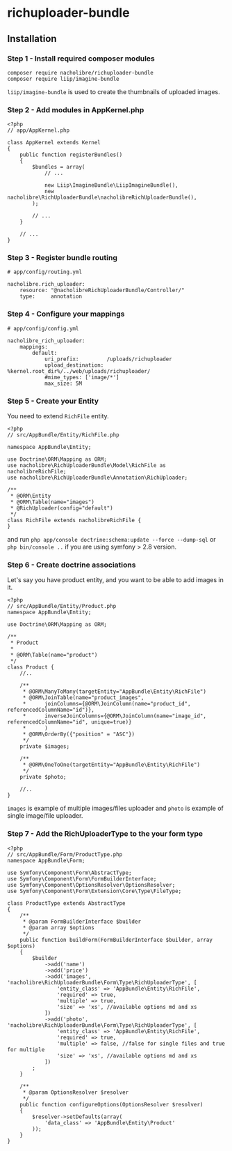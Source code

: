 # richuploader-bundle

## Installation
### Step 1 - Install required composer modules

```
composer require nacholibre/richuploader-bundle
composer require liip/imagine-bundle
```
`liip/imagine-bundle` is used to create the thumbnails of uploaded images.

### Step 2 - Add modules in AppKernel.php

```
<?php
// app/AppKernel.php

class AppKernel extends Kernel
{
    public function registerBundles()
    {
        $bundles = array(
            // ...

            new Liip\ImagineBundle\LiipImagineBundle(),
            new nacholibre\RichUploaderBundle\nacholibreRichUploaderBundle(),
        );

        // ...
    }

    // ...
}
```

### Step 3 - Register bundle routing
```
# app/config/routing.yml

nacholibre.rich_uploader:
    resource: "@nacholibreRichUploaderBundle/Controller/"
    type:     annotation
```

### Step 4 - Configure your mappings
```
# app/config/config.yml

nacholibre_rich_uploader:
    mappings:
        default:
            uri_prefix:         /uploads/richuploader
            upload_destination: %kernel.root_dir%/../web/uploads/richuploader/
            #mime_types: ['image/*']
            max_size: 5M
```

### Step 5 - Create your Entity
You need to extend `RichFile` entity.

```
<?php
// src/AppBundle/Entity/RichFile.php

namespace AppBundle\Entity;

use Doctrine\ORM\Mapping as ORM;
use nacholibre\RichUploaderBundle\Model\RichFile as nacholibreRichFile;
use nacholibre\RichUploaderBundle\Annotation\RichUploader;

/**
 * @ORM\Entity
 * @ORM\Table(name="images")
 * @RichUploader(config="default")
 */
class RichFile extends nacholibreRichFile {
}
```
and run `php app/console doctrine:schema:update --force --dump-sql` or `php bin/console ..` if you are using symfony > 2.8 version.

### Step 6 - Create doctrine associations
Let's say you have product entity, and you want to be able to add images in it.

```
<?php
// src/AppBundle/Entity/Product.php
namespace AppBundle\Entity;

use Doctrine\ORM\Mapping as ORM;

/**
 * Product
 *
 * @ORM\Table(name="product")
 */
class Product {
    //..
    
    /**
     * @ORM\ManyToMany(targetEntity="AppBundle\Entity\RichFile")
     * @ORM\JoinTable(name="product_images",
     *      joinColumns={@ORM\JoinColumn(name="product_id", referencedColumnName="id")},
     *      inverseJoinColumns={@ORM\JoinColumn(name="image_id", referencedColumnName="id", unique=true)}
     *      )
     * @ORM\OrderBy({"position" = "ASC"})
     */
    private $images;

    /**
     * @ORM\OneToOne(targetEntity="AppBundle\Entity\RichFile")
     */
    private $photo;
    
    //..
}
```

`images` is example of multiple images/files uploader and `photo` is example of single image/file uploader.

### Step 7 - Add the RichUploaderType to the your form type

```
<?php
// src/AppBundle/Form/ProductType.php
namespace AppBundle\Form;

use Symfony\Component\Form\AbstractType;
use Symfony\Component\Form\FormBuilderInterface;
use Symfony\Component\OptionsResolver\OptionsResolver;
use Symfony\Component\Form\Extension\Core\Type\FileType;

class ProductType extends AbstractType
{
    /**
     * @param FormBuilderInterface $builder
     * @param array $options
     */
    public function buildForm(FormBuilderInterface $builder, array $options)
    {
        $builder
            ->add('name')
            ->add('price')
            ->add('images', 'nacholibre\RichUploaderBundle\Form\Type\RichUploaderType', [
                'entity_class' => 'AppBundle\Entity\RichFile',
                'required' => true, 
                'multiple' => true,
                'size' => 'xs', //available options md and xs
            ])
            ->add('photo', 'nacholibre\RichUploaderBundle\Form\Type\RichUploaderType', [
                'entity_class' => 'AppBundle\Entity\RichFile',
                'required' => true,
                'multiple' => false, //false for single files and true for multiple
                'size' => 'xs', //available options md and xs
            ])
        ;
    }

    /**
     * @param OptionsResolver $resolver
     */
    public function configureOptions(OptionsResolver $resolver)
    {
        $resolver->setDefaults(array(
            'data_class' => 'AppBundle\Entity\Product'
        ));
    }
}
```

